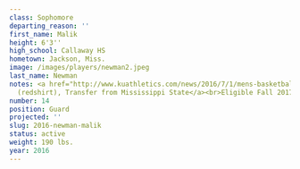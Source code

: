 ```yaml
---
class: Sophomore
departing_reason: ''
first_name: Malik
height: 6'3''
high_school: Callaway HS
hometown: Jackson, Miss.
image: /images/players/newman2.jpeg
last_name: Newman
notes: <a href="http://www.kuathletics.com/news/2016/7/1/mens-basketball-malik-newman-transfers-to-kansas.aspx">Sophomore
  (redshirt), Transfer from Mississippi State</a><br>Eligible Fall 2017
number: 14
position: Guard
projected: ''
slug: 2016-newman-malik
status: active
weight: 190 lbs.
year: 2016
---
```


